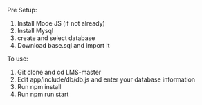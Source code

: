 Pre Setup:
1. Install Mode JS (if not already)
2. Install Mysql 
3. create and select database
4. Download base.sql and import it

To use:
1. Git clone and cd LMS-master
2. Edit app/include/db/db.js and enter your database information
3. Run npm install
4. Run npm run start